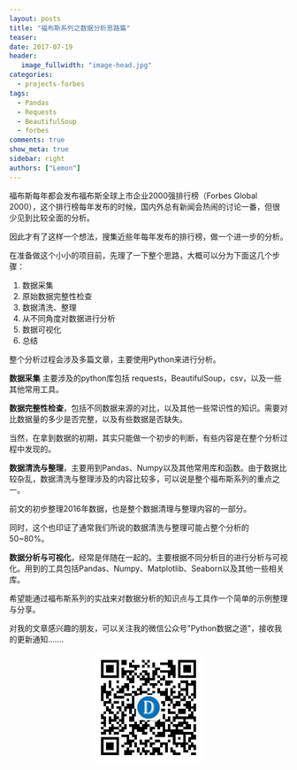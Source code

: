 ```yaml
---
layout: posts
title: "福布斯系列之数据分析思路篇"
teaser:
date: 2017-07-19
header:
   image_fullwidth: "image-head.jpg"
categories:
  - projects-forbes
tags:
  - Pandas
  - Requests
  - BeautifulSoup
  - forbes
comments: true
show_meta: true
sidebar: right
authors: ["Lemon"]
---
```


福布斯每年都会发布福布斯全球上市企业2000强排行榜（Forbes Global 2000），这个排行榜每年发布的时候，国内外总有新闻会热闹的讨论一番，但很少见到比较全面的分析。

因此才有了这样一个想法，搜集近些年每年发布的排行榜，做一个进一步的分析。

在准备做这个小小的项目前，先理了一下整个思路，大概可以分为下面这几个步骤：
1. 数据采集
1. 原始数据完整性检查
1. 数据清洗、整理
1. 从不同角度对数据进行分析
1. 数据可视化
1. 总结


整个分析过程会涉及多篇文章，主要使用Python来进行分析。

**数据采集** 主要涉及的python库包括 requests，BeautifulSoup，csv，以及一些其他常用工具。

**数据完整性检查**，包括不同数据来源的对比，以及其他一些常识性的知识。需要对比数据量的多少是否完整，以及有些数据是否缺失。

当然，在拿到数据的初期，其实只能做一个初步的判断，有些内容是在整个分析过程中发现的。

**数据清洗与整理**，主要用到Pandas、Numpy以及其他常用库和函数。由于数据比较杂乱，数据清洗与整理涉及的内容比较多，可以说是整个福布斯系列的重点之一。

前文的初步整理2016年数据，也是整个数据清理与整理内容的一部分。

同时，这个也印证了通常我们所说的数据清洗与整理可能占整个分析的50~80%。

**数据分析与可视化**，经常是伴随在一起的。主要根据不同分析目的进行分析与可视化。用到的工具包括Pandas、Numpy、Matplotlib、Seaborn以及其他一些相关库。

希望能通过福布斯系列的实战来对数据分析的知识点与工具作一个简单的示例整理与分享。

对我的文章感兴趣的朋友，可以关注我的微信公众号"Python数据之道"，接收我的更新通知.......

<div align="center"><img src="/images/qrcode.jpg" width="200"/></div>
